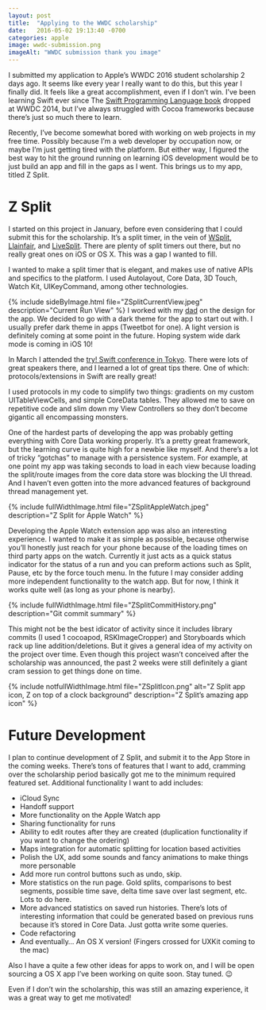 ```yaml
---
layout: post
title:  "Applying to the WWDC scholarship"
date:   2016-05-02 19:13:40 -0700
categories: apple
image: wwdc-submission.png
imageAlt: "WWDC submission thank you image"
---
```


I submitted my application to Apple’s WWDC 2016 student scholarship 2 days ago. It seems like every year I really want to do this, but this year I finally did. It feels like a great accomplishment, even if I don’t win. I’ve been learning Swift ever since The [Swift Programming Language book](https://itunes.apple.com/us/book/swift-programming-language/id881256329?mt=11) dropped at WWDC 2014, but I’ve always struggled with Cocoa frameworks because there’s just so much there to learn.  

Recently, I’ve become somewhat bored with working on web projects in my free time. Possibly because I’m a web developer by occupation now, or maybe I’m just getting tired with the platform. But either way, I figured the best way to hit the ground running on learning iOS development would be to just build an app and fill in the gaps as I went. This brings us to my app, titled Z Split.  


# Z Split

I started on this project in January, before even considering that I could submit this for the scholarship. It’s a split timer, in the vein of [WSplit](http://www.speedrunslive.com/tools/), [Llainfair](http://jenmaarai.com/llanfair/en/), and [LiveSplit](http://livesplit.org/). There are plenty of split timers out there, but no really great ones on iOS or OS X. This was a gap I wanted to fill.  

I wanted to make a split timer that is elegant, and makes use of native APIs and specifics to the platform. I used Autolayout, Core Data, 3D Touch, Watch Kit, UIKeyCommand, among other technologies.

{% include sideByImage.html file="ZSplitCurrentView.jpeg" description="Current Run View" %}
I worked with my [dad](https://twitter.com/the_big_cor) on the design for the app. We decided to go with a dark theme for the app to start out with. I usually prefer dark theme in apps (Tweetbot for one). A light version is definitely coming at some point in the future. Hoping system wide dark mode is coming in iOS 10!  

In March I attended the [try! Swift conference in Tokyo](http://www.tryswiftconf.com/en). There were lots of great speakers there, and I learned a lot of great tips there. One of which: protocols/extensions in Swift are really great!  

I used protocols in my code to simplify two things: gradients on my custom UITableViewCells, and simple CoreData tables. They allowed me to save on repetitive code and slim down my View Controllers so they don’t become gigantic all encompassing monsters.  

One of the hardest parts of developing the app was probably getting everything with Core Data working properly. It’s a pretty great framework, but the learning curve is quite high for a newbie like myself. And there’s a lot of tricky “gotchas” to manage with a persistence system. For example, at one point my app was taking seconds to load in each view because loading the split/route images from the core data store was blocking the UI thread. And I haven’t even gotten into the more advanced features of background thread management yet.

{% include fullWidthImage.html file="ZSplitAppleWatch.jpeg" description="Z Split for Apple Watch" %}

Developing the Apple Watch extension app was also an interesting experience. I wanted to make it as simple as possible, because otherwise you’ll honestly just reach for your phone because of the loading times on third party apps on the watch. Currently it just acts as a quick status indicator for the status of a run and you can preform actions such as Split, Pause, etc by the force touch menu. In the future I may consider adding more independent functionality to the watch app. But for now, I think it works quite well (as long as your phone is nearby).

{% include fullWidthImage.html file="ZSplitCommitHistory.png" description="Git commit summary" %}

This might not be the best idicator of activity since it includes library commits (I used 1 cocoapod, RSKImageCropper) and Storyboards which rack up line addition/deletions. But it gives a general idea of my activity on the project over time. Even though this project wasn’t conceived after the scholarship was announced, the past 2 weeks were still definitely a giant cram session to get things done on time.


{% include notfullWidthImage.html file="ZSplitIcon.png" alt="Z Split app icon, Z on top of a clock background" description="Z Split’s amazing app icon" %}

# Future Development
I plan to continue development of Z Split, and submit it to the App Store in the coming weeks. There’s tons of features that I want to add, cramming over the scholarship period basically got me to the minimum required featured set. Additional functionality I want to add includes:
+ iCloud Sync
+ Handoff support
+ More functionality on the Apple Watch app
+ Sharing functionality for runs
+ Ability to edit routes after they are created (duplication functionality if you want to change the ordering)
+ Maps integration for automatic splitting for location based activities
+ Polish the UX, add some sounds and fancy animations to make things more personable
+ Add more run control buttons such as undo, skip.
+ More statistics on the run page. Gold splits, comparisons to best segments, possible time save, delta time save over last segment, etc. Lots to do here.
+ More advanced statistics on saved run histories. There’s lots of interesting information that could be generated based on previous runs because it’s stored in Core Data. Just gotta write some queries.
+ Code refactoring
+ And eventually… An OS X version! (Fingers crossed for UXKit coming to the mac)

Also I have a quite a few other ideas for apps to work on, and I will be open sourcing a OS X app I’ve been working on quite soon. Stay tuned. 😉

Even if I don’t win the scholarship, this was still an amazing experience, it was a great way to get me motivated!